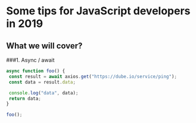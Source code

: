 # Some tips for JavaScript developers in 2019

## What we will cover?

###1. Async / await
```js
async function foo() {
 const result = await axios.get("https://dube.io/service/ping");
 const data = result.data;

 console.log("data", data);
 return data;
}

foo();
```